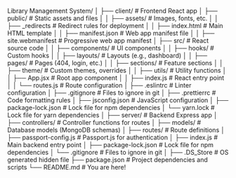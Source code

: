 Library Management System/
│
├── client/                     # Frontend React app
│   ├── public/                 # Static assets and files
│   │   ├── assets/             # Images, fonts, etc.
│   │   ├── _redirects          # Redirect rules for deployment
│   │   ├── index.html          # Main HTML template
│   │   ├── manifest.json       # Web app manifest file
│   │   ├── site.webmanifest    # Progressive web app manifest
│   ├── src/                    # React source code
│   │   ├── components/         # UI components
│   │   ├── hooks/              # Custom hooks
│   │   ├── layouts/            # Layouts (e.g., dashboard)
│   │   ├── pages/              # Pages (404, login, etc.)
│   │   ├── sections/           # Feature sections
│   │   ├── theme/              # Custom themes, overrides
│   │   ├── utils/              # Utility functions
│   │   ├── App.jsx             # Root app component
│   │   ├── index.js             # React entry point
│   │   └── routes.js           # Route configuration
│   ├── .eslintrc               # Linter configuration
│   ├── .gitignore              # Files to ignore in git
│   ├── .prettierrc             # Code formatting rules
│   ├── jsconfig.json           # JavaScript configuration
│   ├── package-lock.json       # Lock file for npm dependencies
│   └── yarn.lock               # Lock file for yarn dependencies
│
├── server/                     # Backend Express app
│   ├── controllers/            # Controller functions for routes
│   ├── models/                 # Database models (MongoDB schemas)
│   ├── routes/                 # Route definitions
│   ├── passport-config.js      # Passport.js for authentication
│   ├── index.js                # Main backend entry point
│   ├── package-lock.json       # Lock file for npm dependencies
│   └── .gitignore              # Files to ignore in git
│
├── .DS_Store                   # OS generated hidden file
├── package.json                # Project dependencies and scripts
└── README.md                   # You are here!
